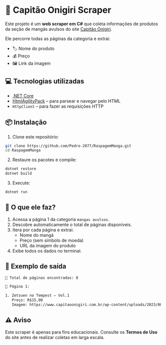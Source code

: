 # 🥷 Capitão Onigiri Scraper

Este projeto é um **web scraper em C#** que coleta informações de produtos da seção de mangás avulsos do site [Capitão Onigiri](https://www.capitaoonigiri.com.br).

Ele percorre todas as páginas da categoria e extrai:

- 🏷️ Nome do produto  
- 💰 Preço  
- 🖼️ Link da imagem  

## 💻 Tecnologias utilizadas

- [.NET Core](https://dotnet.microsoft.com/)
- [HtmlAgilityPack](https://html-agility-pack.net/) – para parsear e navegar pelo HTML
- `HttpClient` – para fazer as requisições HTTP

## 📦 Instalação

1. Clone este repositório:

```bash
git clone https://github.com/Pedro-2077/RaspagemManga.git
cd RaspagemManga
```

2. Restaure os pacotes e compile:

```bash
dotnet restore
dotnet build
```

3. Execute:

```bash
dotnet run
```

## 🔎 O que ele faz?

1. Acessa a página 1 da categoria `mangas avulsos`.
2. Descobre automaticamente o total de páginas disponíveis.
3. Itera por cada página e extrai:
   * Nome do mangá
   * Preço (sem símbolo de moeda)
   * URL da imagem do produto
4. Exibe todos os dados no terminal.

## 📂 Exemplo de saída

```txt
🔎 Total de páginas encontradas: 8

📄 Página 1:

1. Zetsuen no Tempest – Vol.1  
   Preço: R$15,00  
   Imagem: https://www.capitaoonigiri.com.br/wp-content/uploads/2023/08/tempest.jpg
```

## ⚠️ Aviso

Este scraper é apenas para fins educacionais. Consulte os **Termos de Uso** do site antes de realizar coletas em larga escala.
